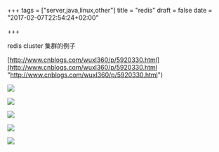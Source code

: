 
+++
tags = ["server,java,linux,other"]
title = "redis"
draft = false
date = "2017-02-07T22:54:24+02:00"

+++



redis cluster 集群的例子

[http://www.cnblogs.com/wuxl360/p/5920330.html](http://www.cnblogs.com/wuxl360/p/5920330.html "http://www.cnblogs.com/wuxl360/p/5920330.html")





![](http://i.imgur.com/54o0yj6.jpg)


![](http://i.imgur.com/AlR8JS6.jpg)


![](http://i.imgur.com/VeYEO5T.jpg)


![](http://i.imgur.com/IrYBuU1.jpg)


![](http://i.imgur.com/nXTz0J2.jpg)
